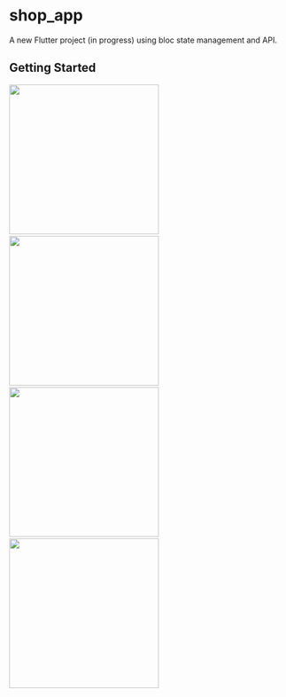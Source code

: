 # shop_app

A new Flutter project (in progress) using bloc state management and API.

## Getting Started

<img src="https://user-images.githubusercontent.com/69325037/127576804-3939f06a-1ebd-4581-bfdf-f76b436aea2a.jpeg" width="270"/> $~$ <img src="https://user-images.githubusercontent.com/69325037/127577008-2598b400-8442-41f2-81ae-fc6dafd47568.jpeg" width="270"/> $~$<img src="https://user-images.githubusercontent.com/69325037/127577046-5965f18f-4aa6-4a9d-ba9b-943ee1563256.jpeg" width="270"/> $~$<img src="https://user-images.githubusercontent.com/69325037/127577115-bdba7206-a844-4ddc-8375-36240e1f529c.jpeg" width="270"/>

